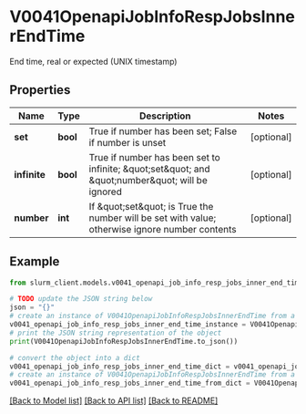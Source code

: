 # V0041OpenapiJobInfoRespJobsInnerEndTime

End time, real or expected (UNIX timestamp)

## Properties

Name | Type | Description | Notes
------------ | ------------- | ------------- | -------------
**set** | **bool** | True if number has been set; False if number is unset | [optional] 
**infinite** | **bool** | True if number has been set to infinite; \&quot;set\&quot; and \&quot;number\&quot; will be ignored | [optional] 
**number** | **int** | If \&quot;set\&quot; is True the number will be set with value; otherwise ignore number contents | [optional] 

## Example

```python
from slurm_client.models.v0041_openapi_job_info_resp_jobs_inner_end_time import V0041OpenapiJobInfoRespJobsInnerEndTime

# TODO update the JSON string below
json = "{}"
# create an instance of V0041OpenapiJobInfoRespJobsInnerEndTime from a JSON string
v0041_openapi_job_info_resp_jobs_inner_end_time_instance = V0041OpenapiJobInfoRespJobsInnerEndTime.from_json(json)
# print the JSON string representation of the object
print(V0041OpenapiJobInfoRespJobsInnerEndTime.to_json())

# convert the object into a dict
v0041_openapi_job_info_resp_jobs_inner_end_time_dict = v0041_openapi_job_info_resp_jobs_inner_end_time_instance.to_dict()
# create an instance of V0041OpenapiJobInfoRespJobsInnerEndTime from a dict
v0041_openapi_job_info_resp_jobs_inner_end_time_from_dict = V0041OpenapiJobInfoRespJobsInnerEndTime.from_dict(v0041_openapi_job_info_resp_jobs_inner_end_time_dict)
```
[[Back to Model list]](../README.md#documentation-for-models) [[Back to API list]](../README.md#documentation-for-api-endpoints) [[Back to README]](../README.md)


